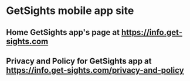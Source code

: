 # GetSights mobile app site

## Home GetSights app's page at https://info.get-sights.com

## Privacy and Policy for GetSights app at https://info.get-sights.com/privacy-and-policy


